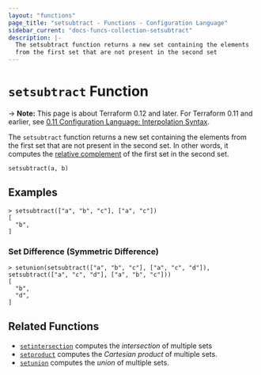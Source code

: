 ```yaml
---
layout: "functions"
page_title: "setsubtract - Functions - Configuration Language"
sidebar_current: "docs-funcs-collection-setsubtract"
description: |-
  The setsubtract function returns a new set containing the elements
  from the first set that are not present in the second set
---
```


# `setsubtract` Function

-> **Note:** This page is about Terraform 0.12 and later. For Terraform 0.11 and
earlier, see
[0.11 Configuration Language: Interpolation Syntax](../../configuration-0-11/interpolation.html).

The `setsubtract` function returns a new set containing the elements from the first set that are not present in the second set. In other words, it computes the
[relative complement](https://en.wikipedia.org/wiki/Complement_(set_theory)#Relative_complement) of the first set in the second set.

```hcl
setsubtract(a, b)
```

## Examples

```
> setsubtract(["a", "b", "c"], ["a", "c"])
[
  "b",
]
```

### Set Difference (Symmetric Difference)

```
> setunion(setsubtract(["a", "b", "c"], ["a", "c", "d"]), setsubtract(["a", "c", "d"], ["a", "b", "c"]))
[
  "b",
  "d",
]
```


## Related Functions

* [`setintersection`](./setintersection.html) computes the _intersection_ of multiple sets
* [`setproduct`](./setproduct.html) computes the _Cartesian product_ of multiple
  sets.
* [`setunion`](./setunion.html) computes the _union_ of
  multiple sets.
